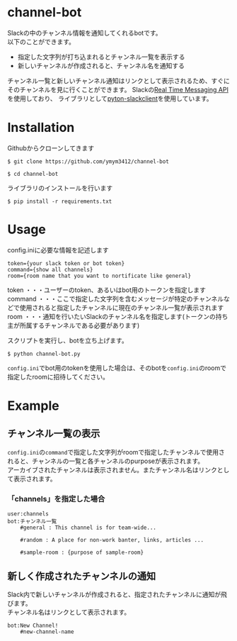 # channel-bot
Slackの中のチャンネル情報を通知してくれるbotです。  
以下のことができます。

- 指定した文字列が打ち込まれるとチャンネル一覧を表示する
- 新しいチャンネルが作成されると、チャンネル名を通知する

チャンネル一覧と新しいチャンネル通知はリンクとして表示されるため、すぐにそのチャンネルを見に行くことができます。
Slackの[Real Time Messaging API](https://api.slack.com/rtm)を使用しており、
ライブラリとして[pyton-slackclient](https://github.com/slackhq/python-slackclient)を使用しています。


# Installation
Githubからクローンしてきます
```
$ git clone https://github.com/ymym3412/channel-bot
```
```
$ cd channel-bot
```
  
ライブラリのインストールを行います
```
$ pip install -r requirements.txt
```

# Usage
config.iniに必要な情報を記述します
```
token={your slack token or bot token}
command={show all channels}
room={room name that you want to nortificate like general}
```
token ・・・ユーザーのtoken、あるいはbot用のトークンを指定します  
command ・・・ここで指定した文字列を含むメッセージが特定のチャンネルなどで使用されると指定したチャンネルに現在のチャンネル一覧が表示されます  
room ・・・通知を行いたいSlackのチャンネル名を指定します(トークンの持ち主が所属するチャンネルである必要があります)
  
スクリプトを実行し、botを立ち上げます。
```
$ python channel-bot.py
```
`config.ini`でbot用のtokenを使用した場合は、そのbotを`config.ini`のroomで指定したroomに招待してください。

# Example
## チャンネル一覧の表示
`config.ini`の`command`で指定した文字列がroomで指定したチャンネルで使用されると、チャンネルの一覧と各チャンネルのpurposeが表示されます。  
アーカイブされたチャンネルは表示されません。またチャンネル名はリンクとして表示されます。
### 「channels」を指定した場合
```
user:channels
bot:チャンネル一覧
    #general : This channel is for team-wide...

    #random : A place for non-work banter, links, articles ...
    
    #sample-room : {purpose of sample-room}
```

## 新しく作成されたチャンネルの通知
Slack内で新しいチャンネルが作成されると、指定されたチャンネルに通知が飛びます。  
チャンネル名はリンクとして表示されます。
```
bot:New Channel!
    #new-channel-name
```
